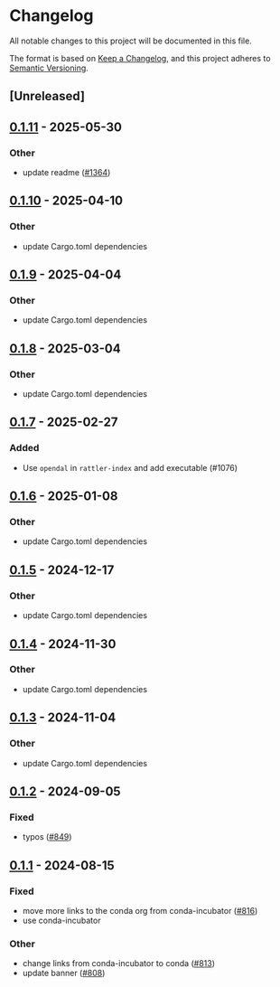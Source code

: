 # Changelog
All notable changes to this project will be documented in this file.

The format is based on [Keep a Changelog](https://keepachangelog.com/en/1.0.0/),
and this project adheres to [Semantic Versioning](https://semver.org/spec/v2.0.0.html).

## [Unreleased]

## [0.1.11](https://github.com/conda/rattler/compare/rattler_redaction-v0.1.10...rattler_redaction-v0.1.11) - 2025-05-30

### Other

- update readme ([#1364](https://github.com/conda/rattler/pull/1364))

## [0.1.10](https://github.com/conda/rattler/compare/rattler_redaction-v0.1.9...rattler_redaction-v0.1.10) - 2025-04-10

### Other

- update Cargo.toml dependencies

## [0.1.9](https://github.com/conda/rattler/compare/rattler_redaction-v0.1.8...rattler_redaction-v0.1.9) - 2025-04-04

### Other

- update Cargo.toml dependencies

## [0.1.8](https://github.com/conda/rattler/compare/rattler_redaction-v0.1.7...rattler_redaction-v0.1.8) - 2025-03-04

### Other

- update Cargo.toml dependencies

## [0.1.7](https://github.com/conda/rattler/compare/rattler_redaction-v0.1.6...rattler_redaction-v0.1.7) - 2025-02-27

### Added

- Use `opendal` in `rattler-index` and add executable (#1076)

## [0.1.6](https://github.com/conda/rattler/compare/rattler_redaction-v0.1.5...rattler_redaction-v0.1.6) - 2025-01-08

### Other

- update Cargo.toml dependencies

## [0.1.5](https://github.com/conda/rattler/compare/rattler_redaction-v0.1.4...rattler_redaction-v0.1.5) - 2024-12-17

### Other

- update Cargo.toml dependencies

## [0.1.4](https://github.com/conda/rattler/compare/rattler_redaction-v0.1.3...rattler_redaction-v0.1.4) - 2024-11-30

### Other

- update Cargo.toml dependencies

## [0.1.3](https://github.com/conda/rattler/compare/rattler_redaction-v0.1.2...rattler_redaction-v0.1.3) - 2024-11-04

### Other

- update Cargo.toml dependencies

## [0.1.2](https://github.com/conda/rattler/compare/rattler_redaction-v0.1.1...rattler_redaction-v0.1.2) - 2024-09-05

### Fixed
- typos ([#849](https://github.com/conda/rattler/pull/849))

## [0.1.1](https://github.com/conda/rattler/compare/rattler_redaction-v0.1.0...rattler_redaction-v0.1.1) - 2024-08-15

### Fixed
- move more links to the conda org from conda-incubator ([#816](https://github.com/conda/rattler/pull/816))
- use conda-incubator

### Other
- change links from conda-incubator to conda ([#813](https://github.com/conda/rattler/pull/813))
- update banner ([#808](https://github.com/conda/rattler/pull/808))
